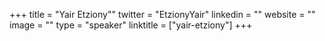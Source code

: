 +++
title = "Yair Etziony""
twitter = "EtzionyYair"
linkedin = ""
website = ""
image = ""
type = "speaker"
linktitle = ["yair-etziony"]
+++
